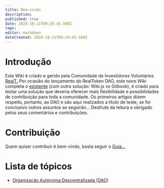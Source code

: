 ```yaml
---
title: Bem-vindo
description: 
published: true
date: 2024-10-11T09:29:43.560Z
tags: 
editor: markdown
dateCreated: 2024-10-11T09:29:43.560Z
---
```


# Introdução

Este Wiki é criado e gerido pela Comunidade de Investidores Voluntários [RealT.](https://realt.co/)
Por ocasião do lançamento do RealToken DAO, este novo Wiki completa o [existente](https://community-realt.gitbook.io/tuto-community) (com outra solução: Wiki.js vs Gitbook), é criado para testar uma solução que deveria oferecer mais flexibilidade e possibilidades de contribuição para toda a comunidade.
Os primeiros artigos dizem respeito, portanto, ao DAO e são aqui realizados a título de teste, se for conclusivo outros assuntos se seguirão...
Desfrute da leitura e obrigado pelos seus comentários e contribuições.

# Contribuição
Quem quiser contribuir é bem-vindo, basta seguir o [Guia...](/pt/Tuto/Guide)

# Lista de tópicos

- [Organização Autónoma Descentralizada (DAO)](/pt/DAO)

